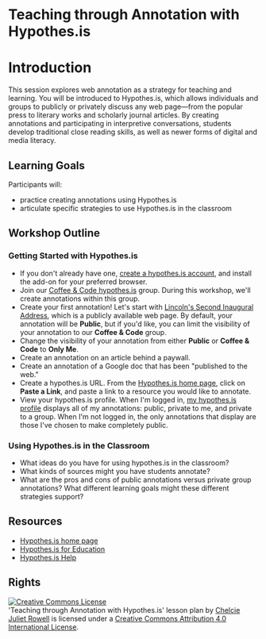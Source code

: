 # Teaching through Annotation with Hypothes.is

# Introduction

This session explores web annotation as a strategy for teaching and learning. You will be introduced to Hypothes.is, which allows individuals and groups to publicly or privately discuss any web page—from the popular press to literary works and scholarly journal articles. By creating annotations and participating in interpretive conversations, students develop traditional close reading skills, as well as newer forms of digital and media literacy.

## Learning Goals

Participants will:

- practice creating annotations using Hypothes.is
- articulate specific strategies to use Hypothes.is in the classroom

## Workshop Outline

### Getting Started with Hypothes.is

- If you don't already have one, [create a hypothes.is account](https://web.hypothes.is/start), and install the add-on for your preferred browser.
- Join our [Coffee & Code hypothes.is](https://hypothes.is/groups/oBmJ6bz8/coffee-code) group. During this workshop, we'll create annotations within this group.
- Create your first annotation! Let's start with [Lincoln's Second Inaugural Address](https://via.hypothes.is/https://quod.lib.umich.edu/l/lincoln/lincoln8/1:711?rgn=div1;view=fulltext), which is a publicly available web page. By default, your annotation will be **Public**, but if you'd like, you can limit the visibility of your annotation to our **Coffee & Code** group.
- Change the visibility of your annotation from either **Public** or **Coffee & Code** to **Only Me**.
- Create an annotation on an article behind a paywall.
- Create an annotation of a Google doc that has been "published to the web."
- Create a hypothes.is URL. From the [Hypothes.is home page](https://web.hypothes.is), click on **Paste a Link**, and paste a link to a resource you would like to annotate.
- View your hypothes.is profile. When I'm logged in, [my hypothes.is profile](https://hypothes.is/users/ararebit) displays all of my annotations: public, private to me, and private to a group. When I'm not logged in, the only annotations that display are those I've chosen to make completely public.

### Using Hypothes.is in the Classroom

- What ideas do you have for using hypothes.is in the classroom?
- What kinds of sources might you have students annotate?
- What are the pros and cons of public annotations versus private group annotations? What different learning goals might these different strategies support?

## Resources

- [Hypothes.is home page](https://web.hypothes.is)
- [Hypothes.is for Education](https://web.hypothes.is/education)
- [Hypothes.is Help](https://hypothesis.zendesk.com/hc/en-us)

## Rights

<a rel="license" href="http://creativecommons.org/licenses/by/4.0/"><img alt="Creative Commons License" style="border-width:0" src="https://i.creativecommons.org/l/by/4.0/88x31.png" /></a><br /><span xmlns:dct="http://purl.org/dc/terms/" href="http://purl.org/dc/dcmitype/Text" property="dct:title" rel="dct:type">'Teaching through Annotation with Hypothes.is' lesson plan</span> by <a xmlns:cc="http://creativecommons.org/ns#" href="https://github.com/BCDigSchol/coffee-code/blob/master/hypothes.is/README.md" property="cc:attributionName" rel="cc:attributionURL">Chelcie Juliet Rowell</a> is licensed under a <a rel="license" href="http://creativecommons.org/licenses/by/4.0/">Creative Commons Attribution 4.0 International License</a>.
